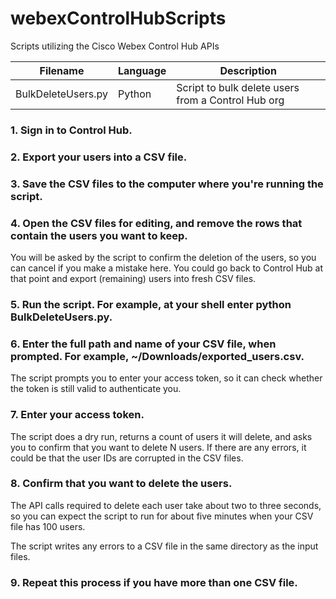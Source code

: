 # webexControlHubScripts
Scripts utilizing the Cisco Webex Control Hub APIs

Filename | Language | Description
--- | --- | ---
BulkDeleteUsers.py | Python | Script to bulk delete users from a Control Hub org


### 1. Sign in to Control Hub.
### 2. Export your users into a CSV file.

### 3. Save the CSV files to the computer where you're running the script.
### 4. Open the CSV files for editing, and remove the rows that contain the users you want to keep.

You will be asked by the script to confirm the deletion of the users, so you can cancel if you make a mistake here. You could go back to Control Hub at that point and export (remaining) users into fresh CSV files.

### 5. Run the script. For example, at your shell enter python BulkDeleteUsers.py.
### 6. Enter the full path and name of your CSV file, when prompted. For example, ~/Downloads/exported_users.csv.

The script prompts you to enter your access token, so it can check whether the token is still valid to authenticate you.

### 7. Enter your access token.

The script does a dry run, returns a count of users it will delete, and asks you to confirm that you want to delete N users. If there are any errors, it could be that the user IDs are corrupted in the CSV files.

### 8. Confirm that you want to delete the users.

The API calls required to delete each user take about two to three seconds, so you can expect the script to run for about five minutes when your CSV file has 100 users.

The script writes any errors to a CSV file in the same directory as the input files.

### 9. Repeat this process if you have more than one CSV file.
